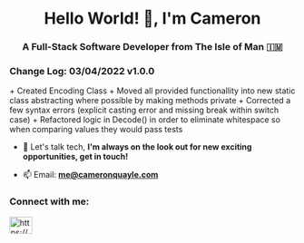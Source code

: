 <h1 align="center">Hello World! 🚀, I'm Cameron</h1>
<h3 align="center">A Full-Stack Software Developer from The Isle of Man 🇮🇲</h3>


<h3>Change Log: 03/04/2022 v1.0.0</h3>
+ Created Encoding Class
+ Moved all provided functionallity into new static class abstracting where possible by making methods private
+ Corrected a few syntax errors (explicit casting error and missing break within switch case)
+ Refactored logic in Decode() in order to eliminate whitespace so when comparing values they would pass tests



- 💬 Let's talk tech, **I'm always on the look out for new exciting opportunities, get in touch!**

- 📫 Email: **me@cameronquayle.com**

<h3 align="left">Connect with me:</h3>
<p align="left">
<a href="https://linkedin.com/in/https://www.linkedin.com/in/robert-cameron-quayle-1b49a6133" target="blank"><img align="center" src="https://raw.githubusercontent.com/rahuldkjain/github-profile-readme-generator/master/src/images/icons/Social/linked-in-alt.svg" alt="https://www.linkedin.com/in/robert-cameron-quayle-1b49a6133" height="30" width="40" /></a>
</p>

